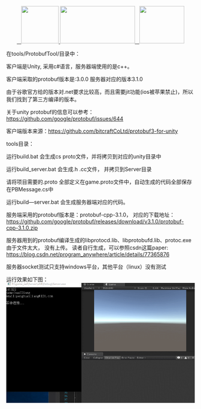 <p align="center">
	 <a href="https://huailiang.github.io/">
	    <img src="https://huailiang.github.io/img/cpp.jpeg" width="100" height="100">
    	</a>
	<a href="https://unity3d.com/cn/">
	    <img src="https://huailiang.github.io/img/unity.jpeg" width="200" height="100">
	</a>
    	<a href="https://huailiang.github.io/">
    	<img src="https://huailiang.github.io/img/avatar-Alex.jpg" width="120" height="100">
   	</a>
</p>

在tools/ProtobufTool/目录中：

客户端是Unity, 采用c#语言，服务器端使用的是c++。

客户端采取的protobuf版本是:3.0.0 服务器对应的版本3.1.0

由于谷歌官方给的版本对.net要求比较高，而且需要jit功能(ios被苹果禁止)，所以我们找到了第三方编译的版本。

关于unity protobuf的信息可以参考：https://github.com/google/protobuf/issues/644

客户端版本来源：https://github.com/bitcraftCoLtd/protobuf3-for-unity


tools目录：

运行build.bat 会生成cs proto文件，并将拷贝到对应的unity目录中

运行build_server.bat 会生成.h .cc文件， 并拷贝到Server目录



请将项目需要的.proto 全部定义在game.proto文件中，自动生成的代码全部保存在PBMessage.cs中

运行build—server.bat 会生成服务器端对应的代码。

服务端采用的protobuf版本是：protobuf-cpp-3.1.0， 对应的下载地址：https://github.com/google/protobuf/releases/download/v3.1.0/protobuf-cpp-3.1.0.zip

服务器用到的protobuf编译生成的libprotocd.lib、libprotobufd.lib、protoc.exe由于文件太大， 没有上传。
读者自行生成，可以参照csdn这篇paper: https://blog.csdn.net/program_anywhere/article/details/77365876  

服务器socket测试只支持windows平台，其他平台（linux）没有测试


运行效果如下图：
<img src="tools/img/show.gif">